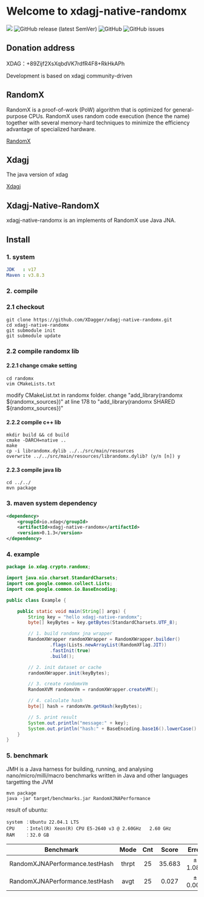# Welcome to xdagj-native-randomx

![](https://github.com/XDagger/xdagj-native-randomx/actions/workflows/maven.yml/badge.svg) ![GitHub release (latest SemVer)](https://img.shields.io/github/v/release/XDagger/xdagj-native-randomx) ![GitHub](https://img.shields.io/github/license/XDagger/xdagj-native-randomx) ![GitHub issues](https://img.shields.io/github/issues/XDagger/xdagj-native-randomx)

## Donation address
XDAG：+89Zijf2XsXqbdVK7rdfR4F8+RkHkAPh

Development is based on xdagj community-driven

## RandomX
RandomX is a proof-of-work (PoW) algorithm that is optimized for general-purpose CPUs. RandomX uses random code execution (hence the name) together with several memory-hard techniques to minimize the efficiency advantage of specialized hardware.

[RandomX](https://github.com/tevador/RandomX)

## Xdagj
The java version of xdag

[Xdagj](https://github.com/XDagger/xdagj)

## Xdagj-Native-RandomX
xdagj-native-randomx is an implements of RandomX use Java JNA.

## Install

### 1. system
```yaml
JDK   : v17
Maven : v3.8.3
```

### 2. compile

### 2.1 checkout 
```shell
git clone https://github.com/XDagger/xdagj-native-randomx.git
cd xdagj-native-randomx
git submodule init
git submodule update
```
### 2.2 compile randomx lib 

#### 2.2.1 change cmake setting

```
cd randomx
vim CMakeLists.txt
```
modify CMakeList.txt in randomx folder.
change "add_library(randomx ${randomx_sources})" at line 178 to
"add_library(randomx SHARED ${randomx_sources})"

#### 2.2.2 compile c++ lib
```
mkdir build && cd build
cmake -DARCH=native ..
make
cp -i librandomx.dylib ../../src/main/resources
overwrite ../../src/main/resources/librandomx.dylib? (y/n [n]) y
```

#### 2.2.3 compile java lib

```
cd ../../
mvn package
```

### 3. maven system dependency

```xml
<dependency>
    <groupId>io.xdag</groupId>
    <artifactId>xdagj-native-randomx</artifactId>
    <version>0.1.3</version>
</dependency>
```

### 4. example

```java
package io.xdag.crypto.randomx;

import java.nio.charset.StandardCharsets;
import com.google.common.collect.Lists;
import com.google.common.io.BaseEncoding;

public class Example {

    public static void main(String[] args) {
        String key = "hello xdagj-native-randomx";
        byte[] keyBytes = key.getBytes(StandardCharsets.UTF_8);

        // 1. build randomx jna wrapper
        RandomXWrapper randomXWrapper = RandomXWrapper.builder()
                .flags(Lists.newArrayList(RandomXFlag.JIT))
                .fastInit(true)
                .build();

        // 2. init dataset or cache
        randomXWrapper.init(keyBytes);

        // 3. create randomxVm
        RandomXVM randomxVm = randomXWrapper.createVM();

        // 4. calculate hash
        byte[] hash = randomxVm.getHash(keyBytes);

        // 5. print result
        System.out.println("message:" + key);
        System.out.println("hash:" + BaseEncoding.base16().lowerCase().encode(hash));
    }
}

```

### 5. benchmark

JMH is a Java harness for building, running, and analysing nano/micro/milli/macro benchmarks written in Java and other languages targetting the JVM

```shell
mvn package
java -jar target/benchmarks.jar RandomXJNAPerformance
```

result of ubuntu:

```
system ：Ubuntu 22.04.1 LTS
CPU    ：Intel(R) Xeon(R) CPU E5-2640 v3 @ 2.60GHz   2.60 GHz
RAM    ：32.0 GB
```

|           Benchmark            | Mode  | Cnt  | Score  |  Error  | Units |
| :----------------------------: | :---: | :--: | :----: | :-----: | :---: |
| RandomXJNAPerformance.testHash | thrpt |  25  | 35.683 | ± 1.081 | ops/s |
| RandomXJNAPerformance.testHash | avgt  |  25  | 0.027  | ± 0.001 | s/op  |





